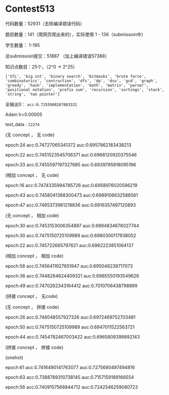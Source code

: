 # Contest513



代码数量：52931（去除编译错误代码）

题目数量：141（爬网页爬出来的），实际使用 1 - 136（submissoin中）

学生数量： 1-195

总submissoin提交：51887 （加上编译错误57388）

知识点数目：25个，（2^0  ->  2^25）

```
['STL', 'big int', 'binary search', 'bitmasks', 'brute force', 'combinatorics', 'contruction', 'dfs', 'dp', 'dsu', 'gcd', 'graph', 'greedy', 'hash', 'implementation', 'math', 'matrix', 'parser', 'positional notation', 'prefix sum', 'recursion', 'sortings', 'stack', 'string', 'two pointer']
```



全输出0： `acc:0.7255988267883331`

Adam lr=0.00005

test_data  : `12274`

(无 concept ， 无 code)

epoch:24 acc:0.74727065341372 auc:0.6957862183438213

epoch:22 acc:0.7451523545706371 auc:0.6968120920375546

epoch:33 acc:0.7455597197327685 auc:0.6939795918095196

(相加 concept ， 无 code)

epoch:16 acc:0.7474335994785726 auc:0.6958976020596219

epoch:43 acc:0.7458041388300473 auc:0.6989106632588561

epoch:47 acc:0.7465373961218836 auc:0.6916357497120893

(无 concept ， 相加 code)

epoch:30 acc:0.7453153006354897 auc:0.6994834676027744

epoch:30 acc:0.7475150725109989 auc:0.6980300117938052

epoch:22 acc:0.745722665797621 auc:0.6962223851064137

(相加 concept ， 相加 code)

epoch:58 acc:0.7456411927651947 auc:0.695048238717073

epoch:36 acc:0.7448264624409321 auc:0.6965550193549626

epoch:49 acc:0.7470262343164412 auc:0.7010706438798899

(拼接 concept ， 无code)







(无 concept ， 拼接 code)

epoch:26 acc:0.746048557927326 auc:0.6972469752703481

epoch:50 acc:0.7475150725109989 auc:0.6947011522563721

epoch:44 acc:0.7454782467003422 auc:0.6965809399892143

(拼接 concept ， 拼接 code)



(onehot)

epoch:61 acc:0.7416490141763077 auc:0.7275680497494816

epoch:63 acc:0.7388789310738145 auc:0.7157159189166554

epoch:56 acc:0.7409157568844712 auc:0.7242546259080723
